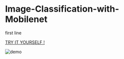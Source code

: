# Image-Classification-with-Mobilenet
first line

[TRY IT YOURSELF !](https://arijzouaoui.github.io/Image-Classification-with-Mobilenet/predict.html)


 
![demo](https://user-images.githubusercontent.com/51060727/80920194-7d84de00-8d6e-11ea-8379-ad4464933c5b.gif)
